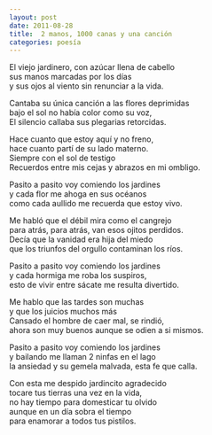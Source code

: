 ```yaml
---
layout: post
date: 2011-08-28
title:  2 manos, 1000 canas y una canción
categories: poesía
---
```


El viejo jardinero, con azúcar llena de cabello  
sus manos marcadas por los días  
y sus ojos al viento sin renunciar a la vida.  

Cantaba su única canción a las flores deprimidas  
bajo el sol no había color como su voz,  
El silencio callaba sus plegarias retorcidas.  

<!--more-->

Hace cuanto que estoy aquí y no freno,  
hace cuanto partí de su lado materno.  
Siempre con el sol de testigo  
Recuerdos entre mis cejas y abrazos en mi ombligo.  

Pasito a pasito voy comiendo los jardines  
y cada flor me ahoga en sus océanos  
como cada aullido me recuerda que estoy vivo.  

Me habló que el débil mira como el cangrejo  
para atrás, para atrás, van esos ojitos perdidos.  
Decía que la vanidad era hija del miedo  
que los triunfos del orgullo contaminan los ríos.  

Pasito a pasito voy comiendo los jardines  
y cada hormiga me roba los suspiros,  
esto de vivir entre sácate me resulta divertido.    

Me hablo que las tardes son muchas  
y que los juicios muchos más  
Cansado el hombre de caer mal, se rindió,  
ahora son muy buenos aunque se odien a si mismos.  

Pasito a pasito voy comiendo los jardines  
y bailando me llaman 2 ninfas en el lago  
la ansiedad y su gemela malvada, esta fe que calla.  

Con esta me despido jardincito agradecido  
tocare tus tierras una vez en la vida,  
no hay tiempo para domesticar tu olvido  
aunque en un día sobra el tiempo  
para enamorar a todos tus pistilos.
